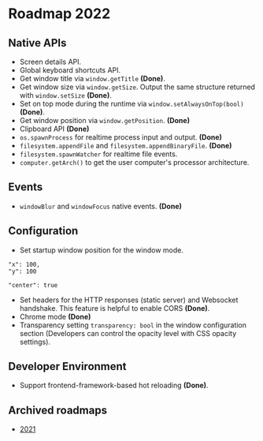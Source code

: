 # Roadmap 2022

## Native APIs

- Screen details API.
- Global keyboard shortcuts API.
- Get window title via `window.getTitle` **(Done)**.
- Get window size via `window.getSize`. Output the same structure returned with `window.setSize` **(Done)**.
- Set on top mode during the runtime via `window.setAlwaysOnTop(bool)` **(Done)**.
- Get window position via `window.getPosition`. **(Done)**
- Clipboard API **(Done)**
- `os.spawnProcess` for realtime process input and output. **(Done)**
- `filesystem.appendFile` and `filesystem.appendBinaryFile`. **(Done)**
- `filesystem.spawnWatcher` for realtime file events.
- `computer.getArch()` to get the user computer's processor architecture.

## Events

- `windowBlur` and `windowFocus` native events. **(Done)**

## Configuration

- Set startup window position for the window mode.

```
"x": 100,
"y": 100
```
```
"center": true
```
- Set headers for the HTTP responses (static server) and Websocket handshake. This feature is helpful to enable CORS **(Done)**. 
- Chrome mode **(Done)**
- Transparency setting `transparency: bool` in the window configuration section (Developers can control the opacity level with CSS opacity settings).

## Developer Environment

- Support frontend-framework-based hot reloading **(Done)**.

## Archived roadmaps

- [2021](archive/2021.md)
